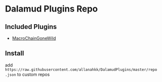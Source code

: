 # Dalamud Plugins Repo
## Included Plugins
* [MacroChainGoneWild](https://github.com/allanahkk/MacroChainGoneWild)
## Install
add ```https://raw.githubusercontent.com/allanahkk/DalamudPlugins/master/repo.json``` to custom repos
